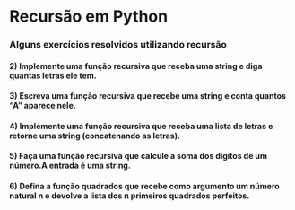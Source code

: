 # Recursão em Python
### Alguns exercícios resolvidos utilizando recursão

#### 2) Implemente uma função recursiva que receba uma string e diga quantas letras ele tem.

#### 3) Escreva uma função recursiva que recebe uma string e conta quantos “A” aparece nele.

#### 4) Implemente uma função recursiva que receba uma lista de letras e retorne uma string (concatenando as letras).

#### 5) Faça uma função recursiva que calcule a soma dos dígitos de um número.A entrada é uma string.

#### 6) Defina a função quadrados que recebe como argumento um número natural n e devolve a lista dos n primeiros quadrados perfeitos.
